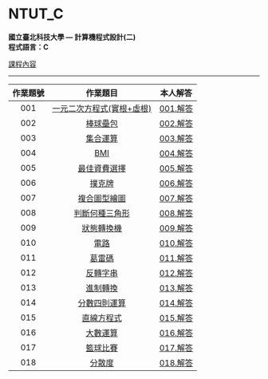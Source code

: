 # NTUT_C

**國立臺北科技大學 — 計算機程式設計(二)**  
**程式語言：C**

[課程內容](https://academic.ntut.edu.tw/jykuo/main/11339/17656/normalPost)

---

作業題號 | 作業題目 | 本人解答 |
|:--------:|:-------:|:--------:|
| 001 | [一元二次方程式(實根+虛根)](Homework/001.一元二次方程式(實根+虛根)/001.md) | [001.解答](Homework/001.一元二次方程式(實根+虛根)/001.c) |
| 002 | [棒球壘包](Homework/002.棒球壘包/002.md) | [002.解答](Homework/002.棒球壘包/002.c) |
| 003 | [集合運算](Homework/003.集合運算/003.md) | [003.解答](Homework/003.集合運算/003.c) |
| 004 | [BMI](Homework/004.BMI/004.md) | [004.解答](Homework/004.BMI/004.c) |
| 005 | [最佳資費選擇](Homework/005.最佳資費選擇/005.md) | [005.解答](Homework/005.最佳資費選擇/005.c) |
| 006 | [撲克牌](Homework/006.撲克牌/006.md) | [006.解答](Homework/006.撲克牌/006.c) |
| 007 | [複合圖型繪圖](Homework/007.複合圖型繪圖/007.md) | [007.解答](Homework/007.複合圖型繪圖/007.c) |
| 008 | [判斷何種三角形](Homework/008.判斷何種三角形/008.md) | [008.解答](Homework/008.判斷何種三角形/008.c) |
| 009 | [狀態轉換機](Homework/009.狀態轉換機/009.md) | [009.解答](Homework/009.狀態轉換機/009.c) |
| 010 | [電路](Homework/010.電路/010.md) | [010.解答](Homework/010.電路/010.c) |
| 011 | [葛雷碼](Homework/011.葛雷碼/011.md) | [011.解答](Homework/011.葛雷碼/011.c) |
| 012 | [反轉字串](Homework/012.反轉字串/012.md) | [012.解答](Homework/012.反轉字串/012.c) |
| 013 | [進制轉換](Homework/013.進制轉換/013.md) | [013.解答](Homework/013.進制轉換/013.c) |
| 014 | [分數四則運算](Homework/014.分數四則運算/014.md) | [014.解答](Homework/014.分數四則運算/014.c) |
| 015 | [直線方程式](Homework/015.直線方程式/015.md) | [015.解答](Homework/015.直線方程式/015.c) |
| 016 | [大數運算](Homework/016.大數運算/016.md) | [016.解答](Homework/016.大數運算/016.c) |
| 017 | [籃球比賽](Homework/017.籃球比賽/017.md) | [017.解答](Homework/017.籃球比賽/017.c) |
| 018 | [分散度](Homework/018.分散度/018.md) | [018.解答](Homework/018.分散度/018.c) |
